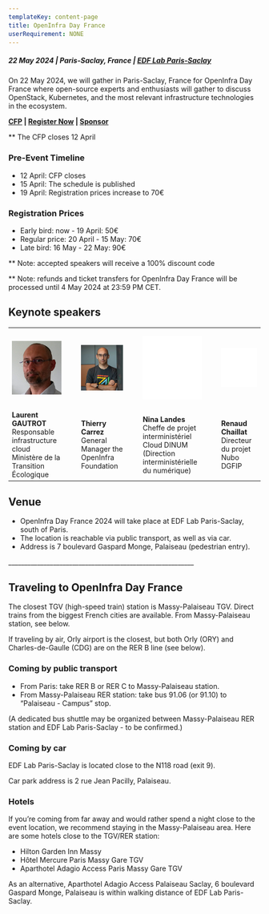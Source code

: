 ```yaml
---
templateKey: content-page
title: OpenInfra Day France
userRequirement: NONE
---
```

##### 22 May 2024 | Paris-Saclay, France | [EDF Lab Paris-Saclay](https://maps.app.goo.gl/sxxPmcTnYe4Dh3f18)

On 22 May 2024, we will gather in Paris-Saclay, France for OpenInfra Day France where open-source experts and enthusiasts will gather to discuss OpenStack, Kubernetes, and the most relevant infrastructure technologies in the ecosystem.

**[CFP](https://openinfrafoundation.formstack.com/forms/2024_openinfra_days_france_cfp) | [Register Now](https://oideurope2024.openinfra.dev/#registration=1) | [Sponsor](https://openinfra.dev/events/sponsorship#France)**

\*\* The CFP closes 12 April

### Pre-Event Timeline

* 12 April: CFP closes
* 15 April: The schedule is published
* 19 April: Registration prices increase to 70€

### Registration Prices

* Early bird: now - 19 April: 50€
* Regular price: 20 April - 15 May: 70€
* Late bird: 16 May - 22 May: 90€

\*\* Note: accepted speakers will receive a 100% discount code

\*\* Note: refunds and ticket transfers for OpenInfra Day France will be processed until 4 May 2024 at 23:59 PM CET.

## Keynote speakers

<table><tr><td style="max-width:300px;">

![Laurent Gautrot](laurent-300.jpg)

</td><td  style="width:5%">&nbsp;</td><td style="max-width:300px;">

![Thierry Carrez](thierrycarrez-300.jpg)

</td><td  style="width:5%">&nbsp;</td><td style="max-width:300px;">

![](300blank.png)

</td><td  style="width:5%">&nbsp;</td><td style="max-width:300px;">

![](300blank.png)

</td></tr><tr><td style="max-width:300px;"><b>Laurent GAUTROT</b><br/>Responsable infrastructure cloud Ministère de la Transition Écologique</td><td style="max-width:300px;">&nbsp;</td><td style="max-width:300px;"><b>Thierry Carrez</b><br/>General Manager the OpenInfra Foundation</td><td style="width:5%">&nbsp;</td><td style="max-width:300px;"><b>Nina Landes</b><br/>
Cheffe de projet interministériel Cloud DINUM (Direction interministérielle du numérique)</td><td style="width:5%">&nbsp;</td><td style="max-width:300px;"><b>Renaud Chaillat</b><br/>
Directeur du projet Nubo DGFIP</td></tr></table>

## Venue

* OpenInfra Day France 2024 will take place at EDF Lab Paris-Saclay, south of Paris.
* The location is reachable via public transport, as well as via car.
* Address is 7 boulevard Gaspard Monge, Palaiseau (pedestrian entry).

\_\_\_\_\_\_\_\_\_\_\_\_\_\_\_\_\_\_\_\_\_\_\_\_\_\_\_\_\_\_\_\_\_\_\_\_\_\_\_\_\_\_\_\_\_\_\_\_\_\_\_\_\_\_\_\_\_\_

## Traveling to OpenInfra Day France

The closest TGV (high-speed train) station is Massy-Palaiseau TGV. Direct trains from the biggest French cities are available. From Massy-Palaiseau station, see below.

If traveling by air, Orly airport is the closest, but both Orly (ORY) and Charles-de-Gaulle (CDG) are on the RER B line (see below).

### Coming by public transport

* From Paris: take RER B or RER C to Massy-Palaiseau station.
* From Massy-Palaiseau RER station: take bus 91.06 (or 91.10) to “Palaiseau - Campus” stop.

(A dedicated bus shuttle may be organized between Massy-Palaiseau RER station and EDF Lab Paris-Saclay - to be confirmed.)

### Coming by car

EDF Lab Paris-Saclay is located close to the N118 road (exit 9).

Car park address is 2 rue Jean Pacilly, Palaiseau.

### Hotels

If you’re coming from far away and would rather spend a night close to the event location, we recommend staying in the Massy-Palaiseau area. Here are some hotels close to the TGV/RER station:

* Hilton Garden Inn Massy
* Hôtel Mercure Paris Massy Gare TGV
* Aparthotel Adagio Access Paris Massy Gare TGV

As an alternative, Aparthotel Adagio Access Palaiseau Saclay, 6 boulevard Gaspard Monge, Palaiseau is within walking distance of EDF Lab Paris-Saclay.